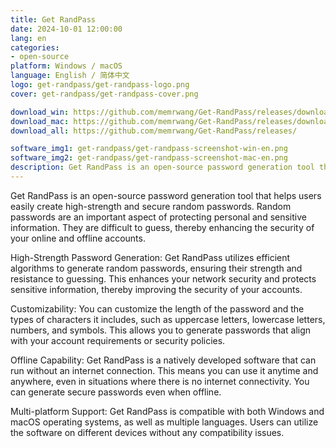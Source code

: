 ```yaml
---
title: Get RandPass
date: 2024-10-01 12:00:00
lang: en
categories:
- open-source
platform: Windows / macOS
language: English / 简体中文
logo: get-randpass/get-randpass-logo.png
cover: get-randpass/get-randpass-cover.png

download_win: https://github.com/memrwang/Get-RandPass/releases/download/software/Get-RandPass-1.0-win_x64_x86.zip
download_mac: https://github.com/memrwang/Get-RandPass/releases/download/software/Get-RandPass-1.0-mac.zip
download_all: https://github.com/memrwang/Get-RandPass/releases/

software_img1: get-randpass/get-randpass-screenshot-win-en.png
software_img2: get-randpass/get-randpass-screenshot-mac-en.png
description: Get RandPass is an open-source password generation tool that helps users easily.
---
```

Get RandPass is an open-source password generation tool that helps users easily create high-strength and secure random passwords. Random passwords are an important aspect of protecting personal and sensitive information. They are difficult to guess, thereby enhancing the security of your online and offline accounts.


High-Strength Password Generation: Get RandPass utilizes efficient algorithms to generate random passwords, ensuring their strength and resistance to guessing. This enhances your network security and protects sensitive information, thereby improving the security of your accounts.

Customizability: You can customize the length of the password and the types of characters it includes, such as uppercase letters, lowercase letters, numbers, and symbols. This allows you to generate passwords that align with your account requirements or security policies.

Offline Capability: Get RandPass is a natively developed software that can run without an internet connection. This means you can use it anytime and anywhere, even in situations where there is no internet connectivity. You can generate secure passwords even when offline.

Multi-platform Support: Get RandPass is compatible with both Windows and macOS operating systems, as well as multiple languages. Users can utilize the software on different devices without any compatibility issues.
